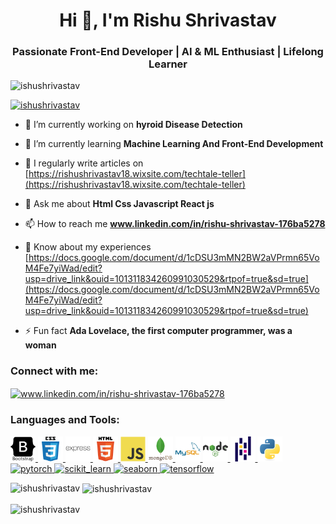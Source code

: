 <h1 align="center">Hi 👋, I'm Rishu Shrivastav</h1>
<h3 align="center">Passionate Front-End Developer | AI & ML Enthusiast | Lifelong Learner</h3>

<p align="left"> <img src="https://komarev.com/ghpvc/?username=ishushrivastav&label=Profile%20views&color=0e75b6&style=flat" alt="ishushrivastav" /> </p>

<p align="left"> <a href="https://github.com/ryo-ma/github-profile-trophy"><img src="https://github-profile-trophy.vercel.app/?username=ishushrivastav" alt="ishushrivastav" /></a> </p>

- 🔭 I’m currently working on **hyroid Disease Detection**

- 🌱 I’m currently learning **Machine Learning And Front-End Development**

- 📝 I regularly write articles on [https://rishushrivastav18.wixsite.com/techtale-teller](https://rishushrivastav18.wixsite.com/techtale-teller)

- 💬 Ask me about **Html Css Javascript React js**

- 📫 How to reach me **www.linkedin.com/in/rishu-shrivastav-176ba5278**

- 📄 Know about my experiences [https://docs.google.com/document/d/1cDSU3mMN2BW2aVPrmn65VoM4Fe7yiWad/edit?usp=drive_link&ouid=101311834260991030529&rtpof=true&sd=true](https://docs.google.com/document/d/1cDSU3mMN2BW2aVPrmn65VoM4Fe7yiWad/edit?usp=drive_link&ouid=101311834260991030529&rtpof=true&sd=true)

- ⚡ Fun fact **Ada Lovelace, the first computer programmer, was a woman**

<h3 align="left">Connect with me:</h3>
<p align="left">
<a href="https://linkedin.com/in/www.linkedin.com/in/rishu-shrivastav-176ba5278" target="blank"><img align="center" src="https://raw.githubusercontent.com/rahuldkjain/github-profile-readme-generator/master/src/images/icons/Social/linked-in-alt.svg" alt="www.linkedin.com/in/rishu-shrivastav-176ba5278" height="30" width="40" /></a>
</p>

<h3 align="left">Languages and Tools:</h3>
<p align="left"> <a href="https://getbootstrap.com" target="_blank" rel="noreferrer"> <img src="https://raw.githubusercontent.com/devicons/devicon/master/icons/bootstrap/bootstrap-plain-wordmark.svg" alt="bootstrap" width="40" height="40"/> </a> <a href="https://www.w3schools.com/css/" target="_blank" rel="noreferrer"> <img src="https://raw.githubusercontent.com/devicons/devicon/master/icons/css3/css3-original-wordmark.svg" alt="css3" width="40" height="40"/> </a> <a href="https://expressjs.com" target="_blank" rel="noreferrer"> <img src="https://raw.githubusercontent.com/devicons/devicon/master/icons/express/express-original-wordmark.svg" alt="express" width="40" height="40"/> </a> <a href="https://www.w3.org/html/" target="_blank" rel="noreferrer"> <img src="https://raw.githubusercontent.com/devicons/devicon/master/icons/html5/html5-original-wordmark.svg" alt="html5" width="40" height="40"/> </a> <a href="https://developer.mozilla.org/en-US/docs/Web/JavaScript" target="_blank" rel="noreferrer"> <img src="https://raw.githubusercontent.com/devicons/devicon/master/icons/javascript/javascript-original.svg" alt="javascript" width="40" height="40"/> </a> <a href="https://www.mongodb.com/" target="_blank" rel="noreferrer"> <img src="https://raw.githubusercontent.com/devicons/devicon/master/icons/mongodb/mongodb-original-wordmark.svg" alt="mongodb" width="40" height="40"/> </a> <a href="https://www.mysql.com/" target="_blank" rel="noreferrer"> <img src="https://raw.githubusercontent.com/devicons/devicon/master/icons/mysql/mysql-original-wordmark.svg" alt="mysql" width="40" height="40"/> </a> <a href="https://nodejs.org" target="_blank" rel="noreferrer"> <img src="https://raw.githubusercontent.com/devicons/devicon/master/icons/nodejs/nodejs-original-wordmark.svg" alt="nodejs" width="40" height="40"/> </a> <a href="https://pandas.pydata.org/" target="_blank" rel="noreferrer"> <img src="https://raw.githubusercontent.com/devicons/devicon/2ae2a900d2f041da66e950e4d48052658d850630/icons/pandas/pandas-original.svg" alt="pandas" width="40" height="40"/> </a> <a href="https://www.python.org" target="_blank" rel="noreferrer"> <img src="https://raw.githubusercontent.com/devicons/devicon/master/icons/python/python-original.svg" alt="python" width="40" height="40"/> </a> <a href="https://pytorch.org/" target="_blank" rel="noreferrer"> <img src="https://www.vectorlogo.zone/logos/pytorch/pytorch-icon.svg" alt="pytorch" width="40" height="40"/> </a> <a href="https://scikit-learn.org/" target="_blank" rel="noreferrer"> <img src="https://upload.wikimedia.org/wikipedia/commons/0/05/Scikit_learn_logo_small.svg" alt="scikit_learn" width="40" height="40"/> </a> <a href="https://seaborn.pydata.org/" target="_blank" rel="noreferrer"> <img src="https://seaborn.pydata.org/_images/logo-mark-lightbg.svg" alt="seaborn" width="40" height="40"/> </a> <a href="https://www.tensorflow.org" target="_blank" rel="noreferrer"> <img src="https://www.vectorlogo.zone/logos/tensorflow/tensorflow-icon.svg" alt="tensorflow" width="40" height="40"/> </a> </p>

<p><img align="left" src="https://github-readme-stats.vercel.app/api/top-langs?username=ishushrivastav&show_icons=true&locale=en&layout=compact" alt="ishushrivastav" /></p>

<p>&nbsp;<img align="center" src="https://github-readme-stats.vercel.app/api?username=ishushrivastav&show_icons=true&locale=en" alt="ishushrivastav" /></p>

<p><img align="center" src="https://github-readme-streak-stats.herokuapp.com/?user=ishushrivastav&" alt="ishushrivastav" /></p>
